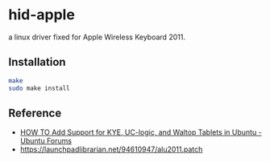 hid-apple
======================

a linux driver fixed for Apple Wireless Keyboard 2011.


Installation
---------------------

```sh
make
sudo make install
```


Reference
-------------------

* [HOW TO Add Support for KYE, UC-logic, and Waltop Tablets in Ubuntu - Ubuntu Forums](http://ubuntuforums.org/showthread.php?t=1946486)
* <https://launchpadlibrarian.net/94610947/alu2011.patch>
